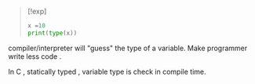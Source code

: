 
>[!exp]
>```python
>x =10 
>print(type(x))
>```

compiler/interpreter will "guess" the type of a variable. Make programmer write less code . 

In C , statically typed , variable type is check in compile time. 

